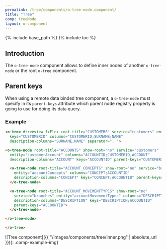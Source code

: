 ```yaml
---
permalink: /tree/components/o-tree-node.component/
title: "Tree"
comp: treeNode
layout: o-component
---
```

{% include base_path %}
{% include toc %}

## Introduction
The `o-tree-node` component allows to define inner nodes of another `o-tree-node` or the root `o-tree` component.

## Parent keys
When using a remote data binded tree component, a `o-tree-node` must specify in its `parent-keys` attribute which parent node registry property is going to use for doing its data query.

<h3 class="grey-color">Example</h3>

```html
<o-tree #treeview fxFlex root-title="CUSTOMERS" service="customers" entity="customer"
  keys="CUSTOMERID" columns="CUSTOMERID;SURNAME;NAME"
  description-columns="SURNAME;NAME" separator=", ">

<o-tree-node root-title="ACCOUNTS" show-root="no" service="customers"
  entity="customerAccount" columns="ACCOUNTID;CUSTOMERID;ACCOUNT"
  description-columns="ACCOUNT" keys="ACCOUNTID" parent-keys="CUSTOMERID">

  <o-tree-node root-title="ACCOUNT_CONCEPTS" show-root="no" service="branches"
    entity="accountConcepts" columns="CONCEPT;ACCOUNTID"
    description-columns="CONCEPT" keys="CONCEPT;ACCOUNTID" parent-keys="ACCOUNTID">
  </o-tree-node>

  <o-tree-node root-title="ACCOUNT_MOVEMENTTYPES" show-root="no"
    service="branches" entity="accountMovementTypes" columns="DESCRIPTION;ACCOUNTID"
    description-columns="DESCRIPTION" keys="DESCRIPTION;ACCOUNTID"
    parent-keys="ACCOUNTID">
  </o-tree-node>

</o-tree-node>

</o-tree>
```

![Tree component]({{ "/images/components/tree/inner.png" | absolute_url }}){: .comp-example-img}
